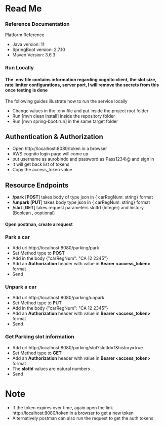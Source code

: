 # Read Me

### Reference Documentation

Platform Reference

* Java version: 11
* SpringBoot version: 2.7.10
* Maven Version: 3.6.3

### Run Locally

#### The .env file contains information regarding cognito client, the slot size, rate limiter configurations, server port, I will remove the secrets from this once testing is done

The following guides illustrate how to run the service locally

* Change values in the .env file and put inside the project root folder
* Run [mvn clean install] inside the repository folder
* Run [mvn spring-boot:run] in the same target folder

## Authentication & Authorization

* Open http://localhost:8080/token in a browser
* AWS cognito login page will come up
* put username as aurobindo and password as Pass1234!@ and sign in
* It will get back list of tokens
* Copy the access_token value

## Resource Endpoints

* **/park** [**POST**] takes body of type json in { carRegNum: string} format
* **/unpark** [**PUT**] takes body type json in { carRegNum: string} format
* **/slot** [**GET**] takes request parameters slotId (Integer) and history (Boolean , ooptional)

#### Open postman, create a request
### Park a car
* Add url http://localhost:8080/parking/park
* Set Method type to **POST**
* Add in the body {"carRegNum": "CA 12 2345"}
* Add an **Authorization** header with value in **Bearer <access_token>** format
* Send

### Unpark a car
* Add url http://localhost:8080/parking/unpark
* Set Method type to **PUT**
* Add in the body {"carRegNum": "CA 12 2345"}
* Add an **Authorization** header with value in **Bearer <access_token>** format
* Send

### Get Parking slot information
* Add url http://localhost:8080/parking/slot?slotId=1&history=true
* Set Method type to **GET**
* Add an **Authorization** header with value in **Bearer <access_token>** format
* The **slotId** values are natural numbers
* Send

# Note
* If the token expires over time, again open the link http://localhost:8080/token in a browser to get a new token
* Alternatively postman can also run the request to get the auth tokens



